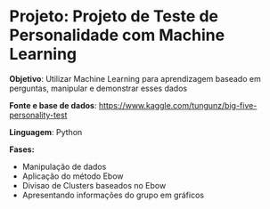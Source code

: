 # Projeto: Projeto de Teste de Personalidade com Machine Learning
**Objetivo**: Utilizar Machine Learning para aprendizagem baseado em perguntas, manipular e demonstrar esses dados

**Fonte e base de dados**: https://www.kaggle.com/tungunz/big-five-personality-test

**Linguagem**: Python 

**Fases:**
- Manipulação de dados
- Aplicação do método Ebow
- Divisao de Clusters baseados no Ebow
- Apresentando informações do grupo em gráficos


